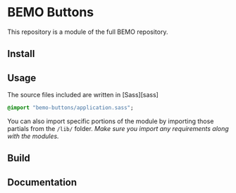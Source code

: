 # BEMO Buttons

This repository is a module of the full BEMO repository.

## Install


## Usage
The source files included are written in [Sass][sass]

```sass
@import "bemo-buttons/application.sass";
```

You can also import specific portions of the module by importing those partials from the `/lib/` folder. _Make sure you import any requirements along with the modules._

## Build


## Documentation

<!-- %docs
title: Buttons
status: Stable
-->
